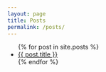 ```yaml
---
layout: page
title: Posts
permalink: /posts/
---
```


<ul class="post-list">
  {% for post in site.posts %}
    <li>
        <a class="post-link" href="{{ post.url }}">{{ post.title }}</a>
    </li>
  {% endfor %}
</ul>

